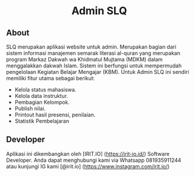 <h1 align="center">Admin SLQ</h1>

## About

SLQ merupakan aplikasi website untuk admin. Merupakan bagian dari sistem informasi manajemen semarak literasi al-quran yang merupakan program Markaz Dakwah wa Khidmatul Mujtama (MDKM) dalam menggalakkan dakwah Islam. Sistem ini berfungsi untuk mempermudah pengelolaan Kegiatan Belajar Mengajar (KBM). Untuk Admin SLQ ini sendiri memiliki fitur utama sebagai berikut:
- Kelola status mahasiswa.
- Kelola data instruktur.
- Pembagian Kelompok.
- Publish nilai.
- Printout hasil presensi, penilaian.
- Statistik Pembelajaran

## Developer

Aplikasi ini dikembangkan oleh [IRIT.IO] (https://irit-io.id/) Software Developer. Anda dapat menghubungi kami via Whatsapp 081935911244 atau kunjungi IG kami [@irit.io] (https://www.instagram.com/irit.io/)
